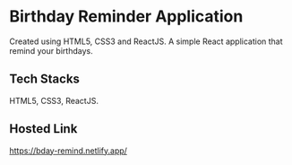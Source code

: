 # Birthday Reminder Application
Created using HTML5, CSS3 and ReactJS. A simple React application that remind your birthdays.
## Tech Stacks
HTML5, CSS3, ReactJS.
## Hosted Link
https://bday-remind.netlify.app/

